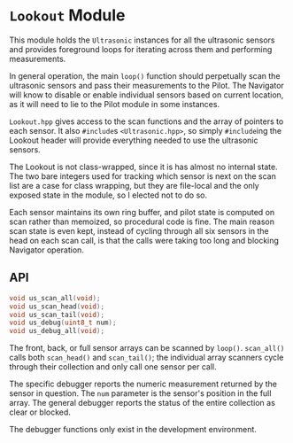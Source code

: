 # `Lookout` Module

This module holds the `Ultrasonic` instances for all the ultrasonic sensors and
provides foreground loops for iterating across them and performing measurements.

In general operation, the main `loop()` function should perpetually scan the
ultrasonic sensors and pass their measurements to the Pilot. The Navigator will
know to disable or enable individual sensors based on current location, as it
will need to lie to the Pilot module in some instances.

`Lookout.hpp` gives access to the scan functions and the array of pointers to
each sensor. It also `#include`s `<Ultrasonic.hpp>`, so simply `#include`ing
the Lookout header will provide everything needed to use the ultrasonic sensors.

The Lookout is not class-wrapped, since it is has almost no internal state. The
two bare integers used for tracking which sensor is next on the scan list are a
case for class wrapping, but they are file-local and the only exposed state in
the module, so I elected not to do so.

Each sensor maintains its own ring buffer, and pilot state is computed on scan
rather than memoized, so procedural code is fine. The main reason scan state is
even kept, instead of cycling through all six sensors in the head on each scan
call, is that the calls were taking too long and blocking Navigator operation.

## API

```cpp
void us_scan_all(void);
void us_scan_head(void);
void us_scan_tail(void);
void us_debug(uint8_t num);
void us_debug_all(void);
```

The front, back, or full sensor arrays can be scanned by `loop()`. `scan_all()`
calls both `scan_head()` and `scan_tail()`; the individual array scanners cycle
through their collection and only call one sensor per call.

The specific debugger reports the numeric measurement returned by the sensor in
question. The `num` parameter is the sensor's position in the full array. The
general debugger reports the status of the entire collection as clear or
blocked.

The debugger functions only exist in the development environment.
